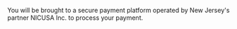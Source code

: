You will be brought to a secure payment platform operated by New Jersey's partner NICUSA Inc. to process your payment.

